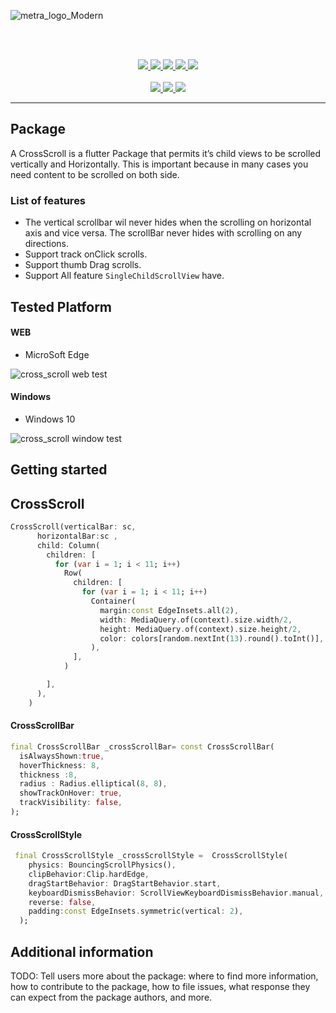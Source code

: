 ![metra_logo_Modern](https://user-images.githubusercontent.com/73336909/149669809-2b0052ef-91ba-4ee7-af22-7e2d78ddd380.png)


<br /><br /><p align=center>
<a href="https://opensource.org/licenses/MIT">
<img src="https://badges.gitter.im/METRA-IT/community.svg">
</a>
<a href="https://github.com/Mehrankhan-METRA-RGB/cross_scroll/actions">
<img src="https://img.shields.io/badge/License-MIT-yellow.svg">
</a>
<a href="https://github.com/Mehrankhan-METRA-RGB/cross_scroll/actions">
<img src="https://github.com/EdsonBueno/infinite_scroll_pagination/workflows/build/badge.svg">
</a>
<a href="https://github.com/Mehrankhan-METRA-RGB/cross_scroll">
<img src="https://img.shields.io/badge/platform-flutter-ff69b4.svg" >
</a><a href="https://github.com/Mehrankhan-METRA-RGB/cross_scroll">
<img src="https://img.shields.io/static/v1.svg?label=Pub&message=0.0.1&color=blue" >
</a>
<br /><br />
<a href="https://www.linkedin.com/in/mehran-ullah-742035153/">
<img src="https://img.shields.io/badge/LinkedIn-0077B5?style=for-the-badge&logo=linkedin&logoColor=white" >
</a>
<a href="#">
<img src="https://img.shields.io/badge/WhatsApp-25D366?style=for-the-badge&logo=whatsapp&logoColor=white" >
</a>
<a href="https://mailto:m.jan9396@gmail.com">
<img src="https://img.shields.io/badge/Gmail-D14836?style=for-the-badge&logo=gmail&logoColor=white" >
</a></p>


---


##  Package
A CrossScroll is a flutter Package that permits it’s child views to be scrolled vertically and Horizontally. This is important because in many cases you need content to be scrolled on both side.




### List of features
- The vertical scrollbar wil never  hides when the scrolling on horizontal axis and vice versa. The scrollBar never hides with scrolling on any directions.
- Support track onClick scrolls.
- Support thumb Drag scrolls.
- Support All feature `SingleChildScrollView` have.







## Tested Platform

#### WEB
- MicroSoft Edge

![cross_scroll web test](https://user-images.githubusercontent.com/73336909/149651423-d1dc936f-cfc0-4581-bb79-19e1fc4ec533.gif)




















#### Windows
- Windows 10

![cross_scroll window test](https://user-images.githubusercontent.com/73336909/149651492-2ce542a7-7343-4651-81b1-d3eccf3f9bda.gif)












## Getting started



## CrossScroll
```dart
CrossScroll(verticalBar: sc,
      horizontalBar:sc ,
      child: Column(
        children: [
          for (var i = 1; i < 11; i++)
            Row(
              children: [
                for (var i = 1; i < 11; i++)
                  Container(
                    margin:const EdgeInsets.all(2),
                    width: MediaQuery.of(context).size.width/2,
                    height: MediaQuery.of(context).size.height/2,
                    color: colors[random.nextInt(13).round().toInt()],
                  ),
              ],
            )

        ],
      ),
    )

```




#### CrossScrollBar
```dart
final CrossScrollBar _crossScrollBar= const CrossScrollBar(
  isAlwaysShown:true,
  hoverThickness: 8,
  thickness :8,
  radius : Radius.elliptical(8, 8),
  showTrackOnHover: true,
  trackVisibility: false,
);
```












#### CrossScrollStyle
```dart
 final CrossScrollStyle _crossScrollStyle =  CrossScrollStyle(
    physics: BouncingScrollPhysics(),
    clipBehavior:Clip.hardEdge,
    dragStartBehavior: DragStartBehavior.start,
    keyboardDismissBehavior: ScrollViewKeyboardDismissBehavior.manual,
    reverse: false,
    padding:const EdgeInsets.symmetric(vertical: 2),
  );

```




## Additional information

TODO: Tell users more about the package: where to find more information, how to 
contribute to the package, how to file issues, what response they can expect 
from the package authors, and more.
